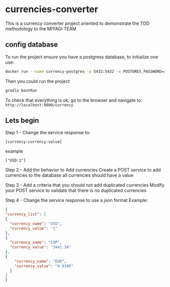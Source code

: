 # currencies-converter
This is a currency converter project oriented to demonstrate the TDD methodology to the MIYAGI TEAM

## config database
To run the project ensure you have a postgress database, to initialize one use:
```sh
docker run --name currency-postgres -p 5432:5432 -e POSTGRES_PASSWORD=root -e POSTGRES_USER=root -e POSTGRES_DB=currency -d postgres
```
Then you could run the project 
```sh
gradle bootRun
```

To check that everything is ok, go to the browser and navigate to: `http://localhost:8080/currency`


## Lets begin

Step 1 - Change the service response to:
```
[currency:currency-value]
```
example
```
["USD:1"]
```

Step 2 - Add the behavior to Add currencies
Create a POST service to add currencies to the database
all currencies should have a value


Step 3 - Add a criteria that you should not add duplicated currencies
Modify your POST service to validate that there is no duplicated currencies

Step 4 - Change the service response to use a json format
Example: 
```json
{
"currency_list": [
{
  "currency_name": "USD",
  "currency_value": "1"
},
{
  "currency_name": "COP",
  "currency_value": "3441.34"
},
{
    "currency_name": "EUR",
    "currency_value": "0.9100"
  }
]
}

```